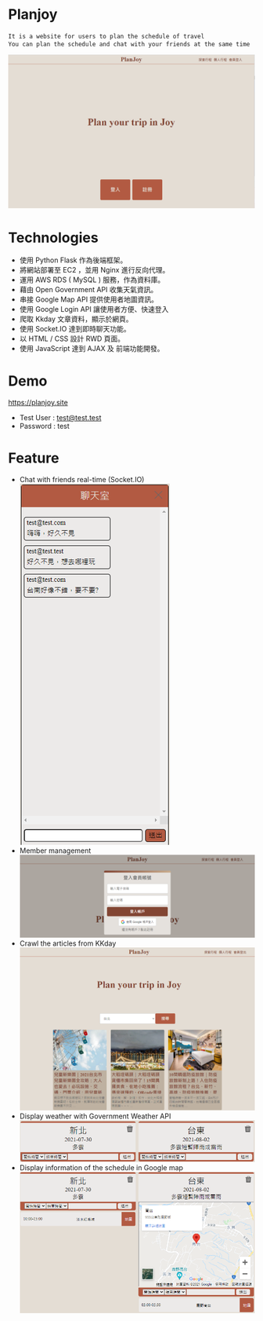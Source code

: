 # Planjoy
```
It is a website for users to plan the schedule of travel
You can plan the schedule and chat with your friends at the same time
```
![image](https://github.com/songlin1026/member/blob/main/planjoyDemo/index.png)
# Technologies
* 使用 Python Flask 作為後端框架。
* 將網站部署至 EC2 ，並用 Nginx 進行反向代理。
* 運用 AWS RDS ( MySQL ) 服務，作為資料庫。
* 藉由 Open Government API 收集天氣資訊。
* 串接 Google Map API 提供使用者地圖資訊。
* 使用 Google Login API 讓使用者方便、快速登入
* 爬取 Kkday 文章資料，顯示於網頁。
* 使用 Socket.IO 達到即時聊天功能。
* 以 HTML / CSS  設計 RWD 頁面。
* 使用 JavaScript 達到 AJAX 及 前端功能開發。


# Demo
https://planjoy.site
* Test User : test@test.test
* Password : test

# Feature
* Chat with friends real-time (Socket.IO)  
![image](https://github.com/songlin1026/member/blob/main/planjoyDemo/chatroom.png)
* Member management  
![image](https://github.com/songlin1026/member/blob/main/planjoyDemo/member.png)
* Crawl the articles from KKday  
![image](https://github.com/songlin1026/member/blob/main/planjoyDemo/crawl.png)
* Display weather with Government Weather API  
![image](https://github.com/songlin1026/member/blob/main/planjoyDemo/weather.png)
* Display information of the schedule in Google map  
![image](https://github.com/songlin1026/member/blob/main/planjoyDemo/map.png)
